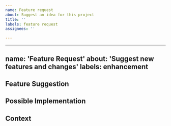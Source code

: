 ```yaml
---
name: Feature request
about: Suggest an idea for this project
title: ''
labels: feature request
assignees: ''

---
```


---
name: 'Feature Request'
about: 'Suggest new features and changes'
labels: enhancement
---

<!--- Provide a general summary of the feature request in the Title above -->

## Feature Suggestion

<!--- Tell us how we could improve your experience -->

## Possible Implementation

<!--- Not obligatory, but ideas as to the implementation of the addition or change -->

## Context

<!--- What are you trying to accomplish? -->
<!--- Providing context (e.g. links to configuration settings, stack trace or log data) -->
<!--- helps us come up with a solution that is most useful in the real world -->
